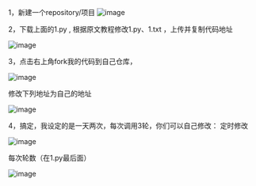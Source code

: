 1，新建一个repository/项目
  ![image](https://github.com/wangziyingwen/Autoapi-test/blob/master/images/新建仓库.png)

2，下载上面的1.py , 根据原文教程修改1.py、1.txt ，上传并复制代码地址

  ![image](https://github.com/wangziyingwen/Autoapi-test/blob/master/images/代码地址.png)
  
3，点击右上角fork我的代码到自己仓库，

  ![image](https://github.com/wangziyingwen/Autoapi-test/blob/master/images/fork.png)
  
  修改下列地址为自己的地址
  
  ![image](https://github.com/wangziyingwen/Autoapi-test/blob/master/images/修改地方.png)
  
4，搞定，我设定的是一天两次，每次调用3轮，你们可以自己修改：
   定时修改
   
   ![image](https://github.com/wangziyingwen/Autoapi-test/blob/master/images/定时.png)
   
   每次轮数（在1.py最后面）
   
   ![image](https://github.com/wangziyingwen/Autoapi-test/blob/master/images/次数.png)
   


